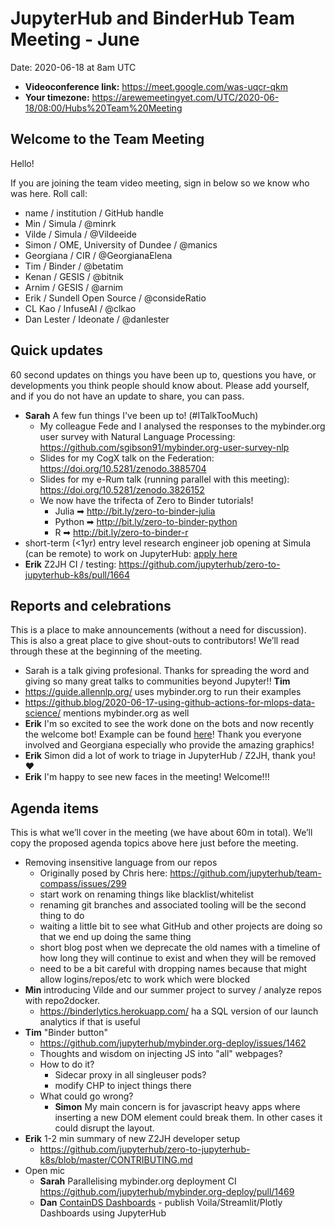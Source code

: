 # JupyterHub and BinderHub Team Meeting - June

Date: 2020-06-18 at 8am UTC

* **Videoconference link:** https://meet.google.com/was-uqcr-qkm
* **Your timezone:** https://arewemeetingyet.com/UTC/2020-06-18/08:00/Hubs%20Team%20Meeting

## Welcome to the Team Meeting

Hello!

If you are joining the team video meeting, sign in below so we know who was here. Roll call:

* name / institution / GitHub handle
* Min / Simula / @minrk
* Vilde / Simula / @Vildeeide
* Simon / OME, University of Dundee / @manics
* Georgiana / CIR / @GeorgianaElena
* Tim / Binder / @betatim
* Kenan / GESIS / @bitnik
* Arnim / GESIS / @arnim
* Erik / Sundell Open Source / @consideRatio
* CL Kao / InfuseAI / @clkao
* Dan Lester / Ideonate / @danlester

## Quick updates

60 second updates on things you have been up to, questions you have, or developments you think people should know about. Please add yourself, and if you do not have an update to share, you can pass.

* **Sarah** A few fun things I've been up to! (#ITalkTooMuch)
  * My colleague Fede and I analysed the responses to the mybinder.org user survey with Natural Language Processing: https://github.com/sgibson91/mybinder.org-user-survey-nlp
  * Slides for my CogX talk on the Federation: https://doi.org/10.5281/zenodo.3885704
  * Slides for my e-Rum talk (running parallel with this meeting): https://doi.org/10.5281/zenodo.3826152
  * We now have the trifecta of Zero to Binder tutorials!
    * Julia ➡ http://bit.ly/zero-to-binder-julia
    * Python ➡ http://bit.ly/zero-to-binder-python
    * R ➡ http://bit.ly/zero-to-binder-r
* short-term (<1yr) entry level research engineer job opening at Simula (can be remote) to work on JupyterHub: [apply here](https://www.simula.no/about/job/call-research-engineer-jupyterhub)
* **Erik** Z2JH CI / testing: https://github.com/jupyterhub/zero-to-jupyterhub-k8s/pull/1664

## Reports and celebrations

This is a place to make announcements (without a need for discussion). This is also a great place to give shout-outs to contributors! We’ll read through these at the beginning of the meeting.

* Sarah is a talk giving profesional. Thanks for spreading the word and giving so many great talks to communities beyond Jupyter!! **Tim**
* https://guide.allennlp.org/ uses mybinder.org to run their examples
* https://github.blog/2020-06-17-using-github-actions-for-mlops-data-science/ mentions mybinder.org as well
* **Erik** I'm so excited to see the work done on the bots and now recently the welcome bot! Example can be found [here](https://github.com/jupyterhub/jupyterhub/issues/3095)! Thank you everyone involved and Georgiana especially who provide the amazing graphics!
* **Erik** Simon did a lot of work to triage in JupyterHub / Z2JH, thank you! :heart:
* **Erik** I'm happy to see new faces in the meeting! Welcome!!!

## Agenda items

This is what we’ll cover in the meeting (we have about 60m in total). We’ll copy the proposed agenda topics above here just before the meeting.

* Removing insensitive language from our repos
  * Originally posed by Chris here: https://github.com/jupyterhub/team-compass/issues/299
  * start work on renaming things like blacklist/whitelist
  * renaming git branches and associated tooling will be the second thing to do
  * waiting a little bit to see what GitHub and other projects are doing so that we end up doing the same thing
  * short blog post when we deprecate the old names with a timeline of how long they will continue to exist and when they will be removed
  * need to be a bit careful with dropping names because that might allow logins/repos/etc to work which were blocked
* **Min** introducing Vilde and our summer project to survey / analyze repos with repo2docker.
  * https://binderlytics.herokuapp.com/ ha a SQL version of our launch analytics if that is useful
* **Tim** "Binder button"
  * https://github.com/jupyterhub/mybinder.org-deploy/issues/1462
  * Thoughts and wisdom on injecting JS into "all" webpages?
  * How to do it?
    * Sidecar proxy in all singleuser pods?
    * modify CHP to inject things there
  * What could go wrong?
    * **Simon** My main concern is for javascript heavy apps where inserting a new DOM element could break them. In other cases it could disrupt the layout.
* **Erik** 1-2 min summary of new Z2JH developer setup
  * https://github.com/jupyterhub/zero-to-jupyterhub-k8s/blob/master/CONTRIBUTING.md
* Open mic
  * **Sarah** Parallelising mybinder.org deployment CI https://github.com/jupyterhub/mybinder.org-deploy/pull/1469
  * **Dan** [ContainDS Dashboards](https://cdsdashboards.readthedocs.io/) - publish Voila/Streamlit/Plotly Dashboards using JupyterHub
